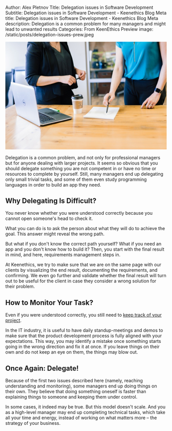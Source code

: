 Author: Alex Pletnov
Title: Delegation issues in Software Development
Subtitle: Delegation issues in Software Development - Keenethics Blog
Meta title: Delegation issues in Software Development - Keenethics Blog
Meta description: Delegation is a common problem for many managers and might lead to unwanted results
Categories: From KeenEthics
Preview image: /static/posts/delegation-issues-prew.jpeg

![Delegation](/static/posts/delegation-issues.jpeg)

Delegation is a common problem, and not only for professional managers but for anyone dealing with larger projects. It seems so obvious that you should delegate something you are not competent in or have no time or resources to complete by yourself. Still, many managers end up delegating only small trivial tasks, and some of them even study programming languages in order to build an app they need.

## Why Delegating Is Difficult?

You never know whether you were understood correctly because you cannot open someone's head to check it.

What you can do is to ask the person about what they will do to achieve the goal. This answer might reveal the wrong path.

But what if you don't know the correct path yourself? What if you need an app and you don't know how to build it? Then, you start with the final result in mind, and here, requirements management steps in.

At Keenethics, we try to make sure that we are on the same page with our clients by visualizing the end result, documenting the requirements, and confirming. We even go further and validate whether the final result will turn out to be useful for the client in case they consider a wrong solution for their problem.

## How to Monitor Your Task?

Even if you were understood correctly, you still need to [keep track of your project](/blog/1553896800000-how-to-monitor-your-project-distantly).

In the IT industry, it is useful to have daily standup-meetings and demos to make sure that the product development process is fully aligned with your expectations. This way, you may identify a mistake once something starts going in the wrong direction and fix it at once. If you leave things on their own and do not keep an eye on them, the things may blow out.

## Once Again: Delegate!

Because of the first two issues described here (namely, reaching understanding and monitoring), some managers end up doing things on their own. They believe that doing something oneself is faster than explaining things to someone and keeping them under control.

In some cases, it indeed may be true. But this model doesn't scale. And you as a high-level manager may end up completing technical tasks, which take all your time and energy, instead of working on what matters more – the strategy of your business.